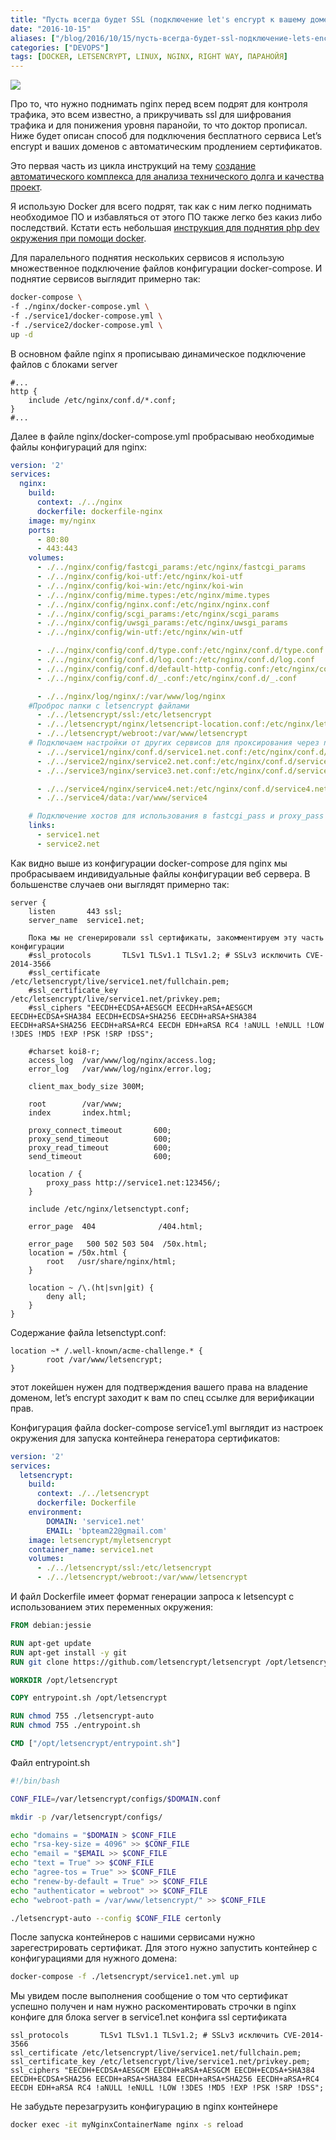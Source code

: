```yaml
---
title: "Пусть всегда будет SSL (подключение let's encrypt к вашему домену)"
date: "2016-10-15"
aliases: ["/blog/2016/10/15/пусть-всегда-будет-ssl-подключение-lets-encrypt/"]
categories: ["DEVOPS"]
tags: [DOCKER, LETSENCRYPT, LINUX, NGINX, RIGHT WAY, ПАРАНОЙЯ]
---
```


![](/img/letsencrypt-docker/lets-encrypt-768x480.jpg)

Про то, что нужно поднимать nginx перед всем подрят для контроля трафика, это всем известно, а прикручивать ssl для шифрования трафика и для понижения уровня паранойи, то что доктор прописал. Ниже будет описан способ для подключения бесплатного сервиса Let’s encrypt и ваших доменов с автоматическим продлением сертификатов.

Это первая часть из цикла инструкций на тему [создание автоматического комплекса для анализа технического долга и качества проект](todo).

Я использую Docker для всего подрят, так как с ним легко поднимать необходимое ПО и избавляться от этого ПО также легко без какиз либо последствий. Кстати есть небольшая [инструкция для поднятия php dev окружения при помощи docker](todo).

Для паралельного поднятия нескольких сервисов я использую множественное подключение файлов конфигурации docker-compose. И поднятие сервисов выглядит примерно так:

```bash
docker-compose \
-f ./nginx/docker-compose.yml \
-f ./service1/docker-compose.yml \
-f ./service2/docker-compose.yml \
up -d
```

В основном файле nginx я прописываю динамическое подключение файлов с блоками server

```text
#...
http {
    include /etc/nginx/conf.d/*.conf;
}
#...
```

Далее в файле nginx/docker-compose.yml пробрасываю необходимые файлы конфигураций для nginx:

```yaml
version: '2'
services:
  nginx:
    build:
      context: ./../nginx
      dockerfile: dockerfile-nginx
    image: my/nginx
    ports:
      - 80:80
      - 443:443
    volumes:
      - ./../nginx/config/fastcgi_params:/etc/nginx/fastcgi_params
      - ./../nginx/config/koi-utf:/etc/nginx/koi-utf
      - ./../nginx/config/koi-win:/etc/nginx/koi-win
      - ./../nginx/config/mime.types:/etc/nginx/mime.types
      - ./../nginx/config/nginx.conf:/etc/nginx/nginx.conf
      - ./../nginx/config/scgi_params:/etc/nginx/scgi_params
      - ./../nginx/config/uwsgi_params:/etc/nginx/uwsgi_params
      - ./../nginx/config/win-utf:/etc/nginx/win-utf

      - ./../nginx/config/conf.d/type.conf:/etc/nginx/conf.d/type.conf
      - ./../nginx/config/conf.d/log.conf:/etc/nginx/conf.d/log.conf
      - ./../nginx/config/conf.d/default-http-config.conf:/etc/nginx/conf.d/default-http-config.conf
      - ./../nginx/config/conf.d/_.conf:/etc/nginx/conf.d/_.conf

      - ./../nginx/log/nginx/:/var/www/log/nginx
    #Проброс папки с letsencrypt файлами
      - ./../letsencrypt/ssl:/etc/letsencrypt
      - ./../letsencrypt/nginx/letsencript-location.conf:/etc/nginx/letsenctypt.conf
      - ./../letsencrypt/webroot:/var/www/letsencrypt
    # Подключаем настройки от других сервисов для проксирования через nginx
      - ./../service1/nginx/conf.d/service1.net.conf:/etc/nginx/conf.d/service1.net.conf
      - ./../service2/nginx/service2.net.conf:/etc/nginx/conf.d/service2.net.conf
      - ./../service3/nginx/service3.net.conf:/etc/nginx/conf.d/service3.net.conf

      - ./../service4/nginx/service4.net:/etc/nginx/conf.d/service4.net.conf
      - ./../service4/data:/var/www/service4

    # Подключение хостов для использования в fastcgi_pass и proxy_pass
    links:
      - service1.net
      - service2.net
```

Как видно выше из конфигурации docker-compose для nginx мы пробрасываем индивидуальные файлы конфигурации веб сервера. В большенстве случаев они выглядят примерно так:

```text
server {
    listen       443 ssl;
    server_name  service1.net;

    Пока мы не сгенерировали ssl сертификаты, закомментируем эту часть конфигурации
    #ssl_protocols       TLSv1 TLSv1.1 TLSv1.2; # SSLv3 исключить CVE-2014-3566
    #ssl_certificate	/etc/letsencrypt/live/service1.net/fullchain.pem;
    #ssl_certificate_key	/etc/letsencrypt/live/service1.net/privkey.pem;
    #ssl_ciphers "EECDH+ECDSA+AESGCM EECDH+aRSA+AESGCM EECDH+ECDSA+SHA384 EECDH+ECDSA+SHA256 EECDH+aRSA+SHA384 EECDH+aRSA+SHA256 EECDH+aRSA+RC4 EECDH EDH+aRSA RC4 !aNULL !eNULL !LOW !3DES !MD5 !EXP !PSK !SRP !DSS";

    #charset koi8-r;
    access_log  /var/www/log/nginx/access.log;
    error_log   /var/www/log/nginx/error.log;

    client_max_body_size 300M;

    root        /var/www;
    index       index.html;

    proxy_connect_timeout       600;
    proxy_send_timeout          600;
    proxy_read_timeout          600;
    send_timeout                600;

    location / {
        proxy_pass http://service1.net:123456/;
    }

    include /etc/nginx/letsenctypt.conf;

    error_page  404              /404.html;

    error_page   500 502 503 504  /50x.html;
    location = /50x.html {
        root   /usr/share/nginx/html;
    }

    location ~ /\.(ht|svn|git) {
        deny all;
    }
}
```

Содержание файла letsenctypt.conf:

```text
location ~* /.well-known/acme-challenge.* {
        root /var/www/letsencrypt;
}
```

этот локейшен нужен для подтверждения вашего права на владение доменом, let’s encrypt заходит к вам по спец ссылке для верификации прав.

Конфигурация файла docker-compose service1.yml выглядит из настроек окружения для запуска контейнера генератора сертификатов:

```yaml
version: '2'
services:
  letsencrypt:
    build:
      context: ./../letsencrypt
      dockerfile: Dockerfile
    environment:
        DOMAIN: 'service1.net'
        EMAIL: 'bpteam22@gmail.com'
    image: letsencrypt/myletsencrypt
    container_name: service1.net
    volumes:
      - ./../letsencrypt/ssl:/etc/letsencrypt
      - ./../letsencrypt/webroot:/var/www/letsencrypt  
```

И файл Dockerfile имеет формат генерации запроса к letsencypt с использованием этих переменных окружения:

```Dockerfile
FROM debian:jessie

RUN apt-get update
RUN apt-get install -y git
RUN git clone https://github.com/letsencrypt/letsencrypt /opt/letsencrypt

WORKDIR /opt/letsencrypt

COPY entrypoint.sh /opt/letsencrypt

RUN chmod 755 ./letsencrypt-auto
RUN chmod 755 ./entrypoint.sh

CMD ["/opt/letsencrypt/entrypoint.sh"]
```

Файл entrypoint.sh

```bash
#!/bin/bash

CONF_FILE=/var/letsencrypt/configs/$DOMAIN.conf

mkdir -p /var/letsencrypt/configs/

echo "domains = "$DOMAIN > $CONF_FILE
echo "rsa-key-size = 4096" >> $CONF_FILE
echo "email = "$EMAIL >> $CONF_FILE
echo "text = True" >> $CONF_FILE
echo "agree-tos = True" >> $CONF_FILE
echo "renew-by-default = True" >> $CONF_FILE
echo "authenticator = webroot" >> $CONF_FILE
echo "webroot-path = /var/www/letsencrypt/" >> $CONF_FILE

./letsencrypt-auto --config $CONF_FILE certonly
```

После запуска контейнеров с нашими сервисами нужно зарегестрировать сертификат. Для этого нужно запустить контейнер с конфигурациями для нужного домена:

```bash
docker-compose -f ./letsencrypt/service1.net.yml up
```

Мы увидем после выполнения сообщение о том что сертификат успешно получен и нам нужно раскоментировать строчки в nginx конфиге для блока server в service1.net конфига ssl сертификата

```text
ssl_protocols       TLSv1 TLSv1.1 TLSv1.2; # SSLv3 исключить CVE-2014-3566
ssl_certificate	/etc/letsencrypt/live/service1.net/fullchain.pem;
ssl_certificate_key	/etc/letsencrypt/live/service1.net/privkey.pem;
ssl_ciphers "EECDH+ECDSA+AESGCM EECDH+aRSA+AESGCM EECDH+ECDSA+SHA384 EECDH+ECDSA+SHA256 EECDH+aRSA+SHA384 EECDH+aRSA+SHA256 EECDH+aRSA+RC4 EECDH EDH+aRSA RC4 !aNULL !eNULL !LOW !3DES !MD5 !EXP !PSK !SRP !DSS";
```

Не забудьте перезагрузить конфигурацию в nginx контейнере

```bash
docker exec -it myNginxContainerName nginx -s reload
```